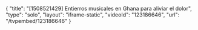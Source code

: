 {
    "title": "[1508521429] Entierros musicales en Ghana para aliviar el dolor",
    "type": "solo",
    "layout": "iframe-static",
    "videoId": "123186646",
    "url": "\/tvpembed\/123186646"
}